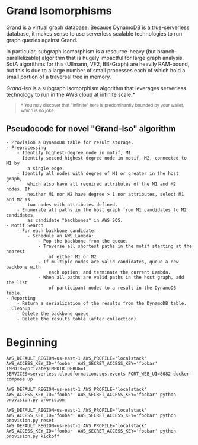 # Grand Isomorphisms

Grand is a virtual graph database. Because DynamoDB is a true-serverless database, it makes sense to use serverless scalable technologies to run graph queries against Grand.

In particular, subgraph isomorphism is a resource-heavy (but branch-parallelizable) algorithm that is hugely impactful for large graph analysis. SotA algorithms for this (Ullmann, VF2, BB-Graph) are heavily RAM-bound, but this is due to a large number of small processes each of which hold a small portion of a traversal tree in memory.

_Grand-Iso_ is a subgraph isomorphism algorithm that leverages serverless technology to run in the AWS cloud at infinite scale.\*

> <small>\* You may discover that "infinite" here is predominantly bounded by your wallet, which is no joke.</small>

## Pseudocode for novel "Grand-Iso" algorithm

```
- Provision a DynamoDB table for result storage.
- Preprocessing
    - Identify highest-degree node in motif, M1
    - Identify second-highest degree node in motif, M2, connected to M1 by
        a single edge.
    - Identify all nodes with degree of M1 or greater in the host graph,
        which also have all required attributes of the M1 and M2 nodes. If
        neither M1 nor M2 have degree > 1 nor attributes, select M1 and M2 as
        two nodes with attributes defined.
    - Enumerate all paths in the host graph from M1 candidates to M2 candidates,
        as candidate "backbones" in AWS SQS.
- Motif Search
    - For each backbone candidate:
        - Schedule an AWS Lambda:
            - Pop the backbone from the queue.
            - Traverse all shortest paths in the motif starting at the nearest
                of either M1 or M2
            - If multiple nodes are valid candidates, queue a new backbone with
                each option, and terminate the current Lambda.
            - When all paths are valid paths in the host graph, add the list
                of participant nodes to a result in the DynamoDB table.
- Reporting
    - Return a serialization of the results from the DynamoDB table.
- Cleanup
    - Delete the backbone queue
    - Delete the results table (after collection)
```

# Beginning

```shell
AWS_DEFAULT_REGION=us-east-1 AWS_PROFILE='localstack' AWS_ACCESS_KEY_ID='foobar' AWS_SECRET_ACCESS_KEY='foobar' TMPDIR=/private$TMPDIR DEBUG=1 SERVICES=serverless,cloudformation,sqs,events PORT_WEB_UI=8082 docker-compose up
```

```shell
AWS_DEFAULT_REGION=us-east-1 AWS_PROFILE='localstack' AWS_ACCESS_KEY_ID='foobar' AWS_SECRET_ACCESS_KEY='foobar' python provision.py provision
```

```shell
AWS_DEFAULT_REGION=us-east-1 AWS_PROFILE='localstack' AWS_ACCESS_KEY_ID='foobar' AWS_SECRET_ACCESS_KEY='foobar' python provision.py reset
AWS_DEFAULT_REGION=us-east-1 AWS_PROFILE='localstack' AWS_ACCESS_KEY_ID='foobar' AWS_SECRET_ACCESS_KEY='foobar' python provision.py kickoff
```
